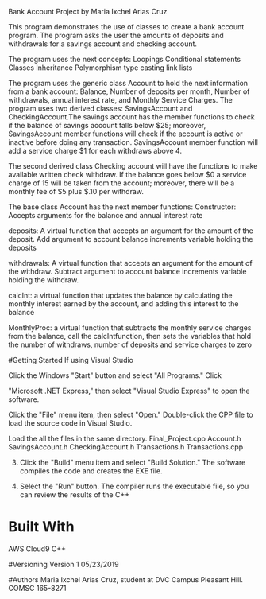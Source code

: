 Bank Account Project by Maria Ixchel Arias Cruz

This program demonstrates the use of classes to create a bank account program. The program asks the user the amounts of deposits and withdrawals for a savings account and checking account.

The program uses the next concepts: Loopings Conditional statements Classes Inheritance Polymorphism type casting link lists

The program uses the generic class Account to hold the next information from a bank account: Balance, Number of deposits per month, Number of withdrawals, annual interest rate, and Monthly Service Charges. The program uses two derived classes: SavingsAccount and CheckingAccount.The savings account has the member functions to check if the balance of savings account falls below $25; moreover, SavingsAccount member functions will check if the account is active or inactive before doing any transaction. SavingsAccount member function will add a service charge $1 for each withdraws above 4.

The second derived class Checking account will have the functions to make available written check withdraw. If the balance goes below $0 a service charge of 15 will be taken from the account; moreover, there will be a monthly fee of $5 plus $.10 per withdraw.

The base class Account has the next member functions: Constructor: Accepts arguments for the balance and annual interest rate

deposits: A virtual function that accepts an argument for the amount of the deposit. Add argument to account balance increments variable holding the deposits

withdrawals: A virtual function that accepts an argument for the amount of the withdraw. Subtract argument to account balance increments variable holding the withdraw.

calcInt: a virtual function that updates the balance by calculating the monthly interest earned by the account, and adding this interest to the balance

MonthlyProc: a virtual function that subtracts the monthly service charges from the balance, call the calcIntfunction, then sets the variables that hold the number of withdraws, number of deposits and service charges to zero

#Getting Started If using Visual Studio

Click the Windows "Start" button and select "All Programs." Click

"Microsoft .NET Express," then select "Visual Studio Express" to open the software.

Click the "File" menu item, then select "Open." Double-click the CPP file to load the source code in Visual Studio.

Load the all the files in the same directory. Final_Project.cpp Account.h SavingsAccount.h CheckingAccount.h Transactions.h Transactions.cpp

3. Click the "Build" menu item and select "Build Solution." The software compiles the code and creates the EXE file.

4. Select the "Run" button. The compiler runs the executable file, so you can review the results of the C++

# Built With
AWS Cloud9 C++

#Versioning
Version 1 05/23/2019

#Authors
Maria Ixchel Arias Cruz, student at DVC Campus Pleasant Hill.
COMSC 165-8271

